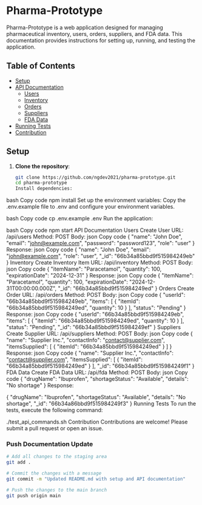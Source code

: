 # Pharma-Prototype

Pharma-Prototype is a web application designed for managing pharmaceutical inventory, users, orders, suppliers, and FDA data. This documentation provides instructions for setting up, running, and testing the application.

## Table of Contents

- [Setup](#setup)
- [API Documentation](#api-documentation)
  - [Users](#users)
  - [Inventory](#inventory)
  - [Orders](#orders)
  - [Suppliers](#suppliers)
  - [FDA Data](#fda-data)
- [Running Tests](#running-tests)
- [Contribution](#contribution)

## Setup

1. **Clone the repository**:
   ```bash
   git clone https://github.com/ngdev2021/pharma-prototype.git
   cd pharma-prototype
   Install dependencies:
   ```

bash
Copy code
npm install
Set up the environment variables:
Copy the .env.example file to .env and configure your environment variables.

bash
Copy code
cp .env.example .env
Run the application:

bash
Copy code
npm start
API Documentation
Users
Create User
URL: /api/users
Method: POST
Body:
json
Copy code
{
"name": "John Doe",
"email": "john@example.com",
"password": "password123",
"role": "user"
}
Response:
json
Copy code
{
"name": "John Doe",
"email": "john@example.com",
"role": "user",
"\_id": "66b34a85bbd9f515984249eb"
}
Inventory
Create Inventory Item
URL: /api/inventory
Method: POST
Body:
json
Copy code
{
"itemName": "Paracetamol",
"quantity": 100,
"expirationDate": "2024-12-31"
}
Response:
json
Copy code
{
"itemName": "Paracetamol",
"quantity": 100,
"expirationDate": "2024-12-31T00:00:00.000Z",
"\_id": "66b34a85bbd9f515984249ed"
}
Orders
Create Order
URL: /api/orders
Method: POST
Body:
json
Copy code
{
"userId": "66b34a85bbd9f515984249eb",
"items": [
{
"itemId": "66b34a85bbd9f515984249ed",
"quantity": 10
}
],
"status": "Pending"
}
Response:
json
Copy code
{
"userId": "66b34a85bbd9f515984249eb",
"items": [
{
"itemId": "66b34a85bbd9f515984249ed",
"quantity": 10
}
],
"status": "Pending",
"\_id": "66b34a85bbd9f515984249ef"
}
Suppliers
Create Supplier
URL: /api/suppliers
Method: POST
Body:
json
Copy code
{
"name": "Supplier Inc.",
"contactInfo": "contact@supplier.com",
"itemsSupplied": [
{
"itemId": "66b34a85bbd9f515984249ed"
}
]
}
Response:
json
Copy code
{
"name": "Supplier Inc.",
"contactInfo": "contact@supplier.com",
"itemsSupplied": [
{
"itemId": "66b34a85bbd9f515984249ed"
}
],
"\_id": "66b34a85bbd9f515984249f1"
}
FDA Data
Create FDA Data
URL: /api/fda
Method: POST
Body:
json
Copy code
{
"drugName": "Ibuprofen",
"shortageStatus": "Available",
"details": "No shortage"
}
Response:

{
"drugName": "Ibuprofen",
"shortageStatus": "Available",
"details": "No shortage",
"\_id": "66b34a86bbd9f515984249f3"
}
Running Tests
To run the tests, execute the following command:

./test_api_commands.sh
Contribution
Contributions are welcome! Please submit a pull request or open an issue.

### Push Documentation Update

```bash
# Add all changes to the staging area
git add .

# Commit the changes with a message
git commit -m "Updated README.md with setup and API documentation"

# Push the changes to the main branch
git push origin main
```
